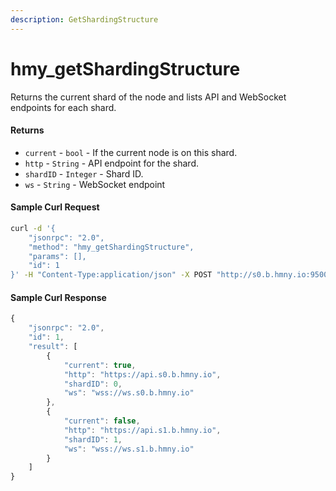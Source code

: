 ```yaml
---
description: GetShardingStructure
---
```


# hmy\_getShardingStructure

Returns the current shard of the node and lists API and WebSocket endpoints for each shard.

#### Returns

* `current` - `bool` - If the current node is on this shard.
* `http` - `String` - API endpoint for the shard.
* `shardID` - `Integer` - Shard ID.
* `ws` - `String` - WebSocket endpoint

#### Sample Curl Request

```bash
curl -d '{
    "jsonrpc": "2.0",
    "method": "hmy_getShardingStructure",
    "params": [],
    "id": 1
}' -H "Content-Type:application/json" -X POST "http://s0.b.hmny.io:9500"
```

#### Sample Curl Response

```javascript
{
    "jsonrpc": "2.0",
    "id": 1,
    "result": [
        {
            "current": true,
            "http": "https://api.s0.b.hmny.io",
            "shardID": 0,
            "ws": "wss://ws.s0.b.hmny.io"
        },
        {
            "current": false,
            "http": "https://api.s1.b.hmny.io",
            "shardID": 1,
            "ws": "wss://ws.s1.b.hmny.io"
        }
    ]
}
```


